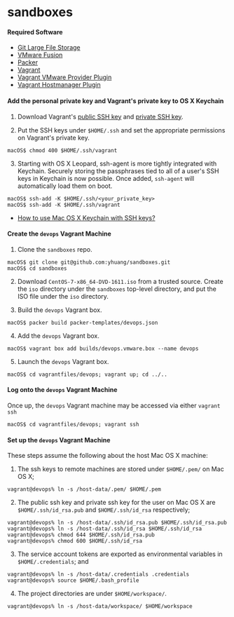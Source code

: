 # sandboxes

#### Required Software
- [Git Large File Storage](https://git-lfs.github.com/)
- [VMware Fusion](https://www.vmware.com/products/fusion/fusion-evaluation)
- [Packer](https://www.packer.io/downloads.html)
- [Vagrant](https://www.vagrantup.com/downloads.html)
- [Vagrant VMware Provider Plugin](https://www.vagrantup.com/docs/vmware/installation.html)
- [Vagrant Hostmanager Plugin](https://github.com/devopsgroup-io/vagrant-hostmanager)

#### Add the personal private key and Vagrant's private key to OS X Keychain

  1. Download Vagrant's [public SSH key](https://raw.githubusercontent.com/mitchellh/vagrant/master/keys/vagrant.pub) and [private SSH key](https://raw.githubusercontent.com/mitchellh/vagrant/master/keys/vagrant).

  2. Put the SSH keys under `$HOME/.ssh` and set the appropriate permissions on Vagrant's private key.

  ```
  macOS$ chmod 400 $HOME/.ssh/vagrant
  ```

  3. Starting with OS X Leopard, ssh-agent is more tightly integrated with Keychain.  Securely storing the passphrases tied to all of a user's SSH keys in Keychain is now possible.  Once added, `ssh-agent` will automatically load them on boot.

  ```
  macOS$ ssh-add -K $HOME/.ssh/<your_private_key>
  macOS$ ssh-add -K $HOME/.ssh/vagrant
  ```

- [How to use Mac OS X Keychain with SSH keys?](http://superuser.com/questions/88470/how-to-use-mac-os-x-keychain-with-ssh-keys)

#### Create the `devops` Vagrant Machine

  1. Clone the `sandboxes` repo.

  ```
  macOS$ git clone git@github.com:yhuang/sandboxes.git
  macOS$ cd sandboxes
  ```

  2. Download `CentOS-7-x86_64-DVD-1611.iso` from a trusted source.  Create the `iso` directory under the `sandboxes` top-level directory, and put the ISO file under the `iso` directory.

  3. Build the `devops` Vagrant box.

  ```
  macOS$ packer build packer-templates/devops.json
  ```

  4. Add the `devops` Vagrant box.

  ```
  macOS$ vagrant box add builds/devops.vmware.box --name devops
  ```

  5. Launch the `devops` Vagrant box.

  ```
  macOS$ cd vagrantfiles/devops; vagrant up; cd ../..
  ```

#### Log onto the `devops` Vagrant Machine
Once up, the `devops` Vagrant machine may be accessed via either `vagrant ssh`
```
macOS$ cd vagrantfiles/devops; vagrant ssh
```

#### Set up the `devops` Vagrant Machine
These steps assume the following about the host Mac OS X machine:

  1. The ssh keys to remote machines are stored under `$HOME/.pem/` on Mac OS X;

  ```
  vagrant@devops% ln -s /host-data/.pem/ $HOME/.pem
  ```

  2. The public ssh key and private ssh key for the user on Mac OS X are `$HOME/.ssh/id_rsa.pub` and `$HOME/.ssh/id_rsa` respectively;

  ```
  vagrant@devops% ln -s /host-data/.ssh/id_rsa.pub $HOME/.ssh/id_rsa.pub
  vagrant@devops% ln -s /host-data/.ssh/id_rsa $HOME/.ssh/id_rsa
  vagrant@devops% chmod 644 $HOME/.ssh/id_rsa.pub
  vagrant@devops% chmod 600 $HOME/.ssh/id_rsa
  ```

  3. The service account tokens are exported as environmental variables in `$HOME/.credentials`; and

  ```
  vagrant@devops% ln -s /host-data/.credentials .credentials
  vagrant@devops% source $HOME/.bash_profile
  ```

  4. The project directories are under `$HOME/workspace/`.

  ```
  vagrant@devops% ln -s /host-data/workspace/ $HOME/workspace
  ```
